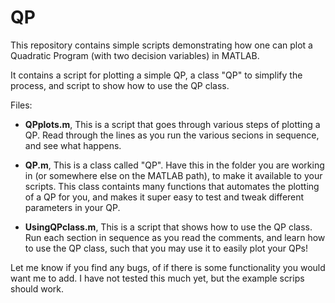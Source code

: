 # QP
This repository contains simple scripts demonstrating how one can plot a Quadratic Program (with two decision variables) in MATLAB.

It contains a script for plotting a simple QP, a class "QP" to simplify the process, and script to show how to use the QP class.

Files:

- **QPplots.m**, This is a script that goes through various steps of plotting a QP. Read through the lines as you run the various secions in sequence, and see what happens.

- **QP.m**, This is a class called "QP". Have this in the folder you are working in (or somewhere else on the MATLAB path), to make it available to your scripts. This class containts many functions that automates the plotting of a QP for you, and makes it super easy to test and tweak different parameters in your QP.

- **UsingQPclass.m**, This is a script that shows how to use the QP class. Run each section in sequence as you read the comments, and learn how to use the QP class, such that you may use it to easily plot your QPs!


Let me know if you find any bugs, of if there is some functionality you would want me to add.
I have not tested this much yet, but the example scrips should work.
